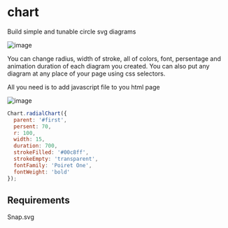 # chart
Build simple and tunable circle svg diagrams

![image](https://pp.vk.me/c636629/v636629817/31a52/_Ba-ICVKnW4.jpg)

You can change radius, width of stroke, all of colors, font, persentage and animation duration of each diagram you created.
You can also put any diagram at any place of your page using css selectors.

All you need is to add javascript file to you html page

![image](https://pp.vk.me/c636629/v636629817/31a60/zyd6A7J5ClM.jpg)

```javascript
Chart.radialChart({
  parent: '#first',
  persent: 70, 
  r: 100,
  width: 15,
  duration: 700,
  strokeFilled: '#00c8ff',
  strokeEmpty: 'transparent',
  fontFamily: 'Poiret One',
  fontWeight: 'bold'
});
```

## Requirements
Snap.svg
